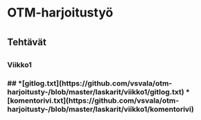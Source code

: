 <h1>OTM-harjoitustyö<h1> 
<h2>Tehtävät<h2>
<h3>Viikko1<h3>
##
*[gitlog.txt](https://github.com/vsvala/otm-harjoitusty-/blob/master/laskarit/viikko1/gitlog.txt)
*[komentorivi.txt](https://github.com/vsvala/otm-harjoitusty-/blob/master/laskarit/viikko1/komentorivi)
